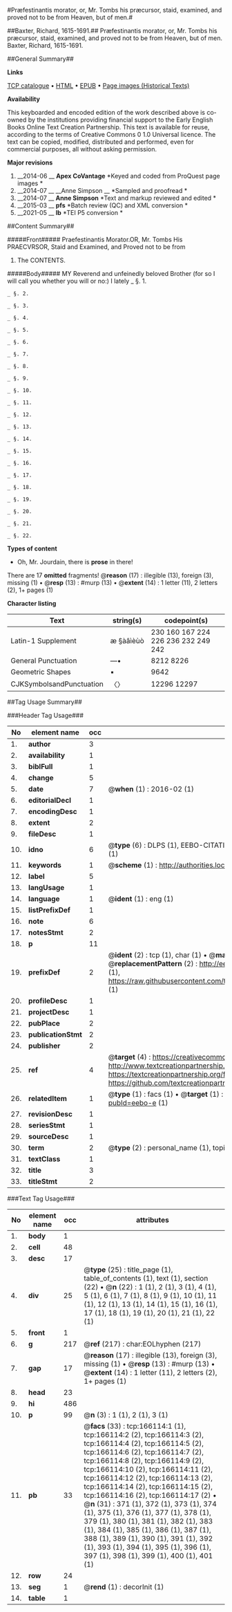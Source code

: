 #Præfestinantis morator, or, Mr. Tombs his præcursor, staid, examined, and proved not to be from Heaven, but of men.#

##Baxter, Richard, 1615-1691.##
Præfestinantis morator, or, Mr. Tombs his præcursor, staid, examined, and proved not to be from Heaven, but of men.
Baxter, Richard, 1615-1691.

##General Summary##

**Links**

[TCP catalogue](http://www.ota.ox.ac.uk/tcp/)  • 
[HTML](http://tei.it.ox.ac.uk/tcp/Texts-HTML/free/A74/A74871.html)  • 
[EPUB](http://tei.it.ox.ac.uk/tcp/Texts-EPUB/free/A74/A74871.epub) • 
[Page images (Historical Texts)](https://historicaltexts.jisc.ac.uk/eebo-50805967e)

**Availability**

This keyboarded and encoded edition of the work described above is co-owned by the
    institutions providing financial support to the Early English Books Online Text Creation
    Partnership. This text is available for reuse, according to the terms of  Creative Commons 0 1.0 Universal
    licence. The text can be copied, modified, distributed and performed, even for commercial
    purposes, all without asking permission.

**Major revisions**

1. __2014-06 __ __Apex CoVantage__ *Keyed and coded from ProQuest page images *
1. __2014-07 __ __Anne Simpson __ *Sampled and proofread *
1. __2014-07 __ __Anne Simpson__ *Text and markup reviewed and edited *
1. __2015-03 __ __pfs__ *Batch review (QC) and XML conversion *
1. __2021-05 __ __lb__ *TEI P5 conversion *

##Content Summary##

#####Front#####
Praefestinantis Morator.OR, Mr. Tombs His PRAECVRSOR, Staid and Examined, and Proved not to be from 
1. The CONTENTS.

#####Body#####
MY Reverend and unfeinedly beloved Brother (for so I will call you whether you will or no:) I lately
    _ §. 1.

    _ §. 2.

    _ §. 3.

    _ §. 4.

    _ §. 5.

    _ §. 6.

    _ §. 7.

    _ §. 8.

    _ §. 9.

    _ §. 10.

    _ §. 11.

    _ §. 12.

    _ §. 13.

    _ §. 14.

    _ §. 15.

    _ §. 16.

    _ §. 17.

    _ §. 18.

    _ §. 19.

    _ §. 20.

    _ §. 21.

    _ §. 22.

**Types of content**

  * Oh, Mr. Jourdain, there is **prose** in there!

There are 17 **omitted** fragments! 
 @__reason__ (17) : illegible (13), foreign (3), missing (1)  •  @__resp__ (13) : #murp (13)  •  @__extent__ (14) : 1 letter (11), 2 letters (2), 1+ pages (1)

**Character listing**


|Text|string(s)|codepoint(s)|
|---|---|---|
|Latin-1 Supplement|æ §àâìèùò|230 160 167 224 226 236 232 249 242|
|General Punctuation|—•|8212 8226|
|Geometric Shapes|▪|9642|
|CJKSymbolsandPunctuation|〈〉|12296 12297|

##Tag Usage Summary##

###Header Tag Usage###

|No|element name|occ|attributes|
|---|---|---|---|
|1.|__author__|3||
|2.|__availability__|1||
|3.|__biblFull__|1||
|4.|__change__|5||
|5.|__date__|7| @__when__ (1) : 2016-02 (1)|
|6.|__editorialDecl__|1||
|7.|__encodingDesc__|1||
|8.|__extent__|2||
|9.|__fileDesc__|1||
|10.|__idno__|6| @__type__ (6) : DLPS (1), EEBO-CITATION (1), VID (1), EEBO-PROQUEST (1), STC (1), OCLC (1)|
|11.|__keywords__|1| @__scheme__ (1) : http://authorities.loc.gov/ (1)|
|12.|__label__|5||
|13.|__langUsage__|1||
|14.|__language__|1| @__ident__ (1) : eng (1)|
|15.|__listPrefixDef__|1||
|16.|__note__|6||
|17.|__notesStmt__|2||
|18.|__p__|11||
|19.|__prefixDef__|2| @__ident__ (2) : tcp (1), char (1)  •  @__matchPattern__ (2) : ([0-9\-]+):([0-9IVX]+) (1), (.+) (1)  •  @__replacementPattern__ (2) : http://eebo.chadwyck.com/downloadtiff?vid=$1&page=$2 (1), https://raw.githubusercontent.com/textcreationpartnership/Texts/master/tcpchars.xml#$1 (1)|
|20.|__profileDesc__|1||
|21.|__projectDesc__|1||
|22.|__pubPlace__|2||
|23.|__publicationStmt__|2||
|24.|__publisher__|2||
|25.|__ref__|4| @__target__ (4) : https://creativecommons.org/publicdomain/zero/1.0/ (1), http://www.textcreationpartnership.org/docs/. (1), https://textcreationpartnership.org/faq/#faq05 (1), https://github.com/textcreationpartnership (1)|
|26.|__relatedItem__|1| @__type__ (1) : facs (1)  •  @__target__ (1) : https://data.historicaltexts.jisc.ac.uk/view?pubId=eebo-e (1)|
|27.|__revisionDesc__|1||
|28.|__seriesStmt__|1||
|29.|__sourceDesc__|1||
|30.|__term__|2| @__type__ (2) : personal_name (1), topical_term (1)|
|31.|__textClass__|1||
|32.|__title__|3||
|33.|__titleStmt__|2||


###Text Tag Usage###

|No|element name|occ|attributes|
|---|---|---|---|
|1.|__body__|1||
|2.|__cell__|48||
|3.|__desc__|17||
|4.|__div__|25| @__type__ (25) : title_page (1), table_of_contents (1), text (1), section (22)  •  @__n__ (22) : 1 (1), 2 (1), 3 (1), 4 (1), 5 (1), 6 (1), 7 (1), 8 (1), 9 (1), 10 (1), 11 (1), 12 (1), 13 (1), 14 (1), 15 (1), 16 (1), 17 (1), 18 (1), 19 (1), 20 (1), 21 (1), 22 (1)|
|5.|__front__|1||
|6.|__g__|217| @__ref__ (217) : char:EOLhyphen (217)|
|7.|__gap__|17| @__reason__ (17) : illegible (13), foreign (3), missing (1)  •  @__resp__ (13) : #murp (13)  •  @__extent__ (14) : 1 letter (11), 2 letters (2), 1+ pages (1)|
|8.|__head__|23||
|9.|__hi__|486||
|10.|__p__|99| @__n__ (3) : 1 (1), 2 (1), 3 (1)|
|11.|__pb__|33| @__facs__ (33) : tcp:166114:1 (1), tcp:166114:2 (2), tcp:166114:3 (2), tcp:166114:4 (2), tcp:166114:5 (2), tcp:166114:6 (2), tcp:166114:7 (2), tcp:166114:8 (2), tcp:166114:9 (2), tcp:166114:10 (2), tcp:166114:11 (2), tcp:166114:12 (2), tcp:166114:13 (2), tcp:166114:14 (2), tcp:166114:15 (2), tcp:166114:16 (2), tcp:166114:17 (2)  •  @__n__ (31) : 371 (1), 372 (1), 373 (1), 374 (1), 375 (1), 376 (1), 377 (1), 378 (1), 379 (1), 380 (1), 381 (1), 382 (1), 383 (1), 384 (1), 385 (1), 386 (1), 387 (1), 388 (1), 389 (1), 390 (1), 391 (1), 392 (1), 393 (1), 394 (1), 395 (1), 396 (1), 397 (1), 398 (1), 399 (1), 400 (1), 401 (1)|
|12.|__row__|24||
|13.|__seg__|1| @__rend__ (1) : decorInit (1)|
|14.|__table__|1||
